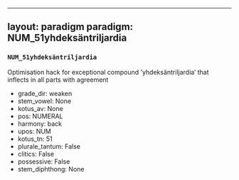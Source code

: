 
---
layout: paradigm
paradigm: NUM_51yhdeksäntriljardia
---
### ` NUM_51yhdeksäntriljardia `

Optimisation hack for exceptional compound ’yhdeksäntriljardia’ that inflects in all parts with agreement
* grade_dir: weaken
* stem_vowel: None
* kotus_av: None
* pos: NUMERAL
* harmony: back
* upos: NUM
* kotus_tn: 51
* plurale_tantum: False
* clitics: False
* possessive: False
* stem_diphthong: None

